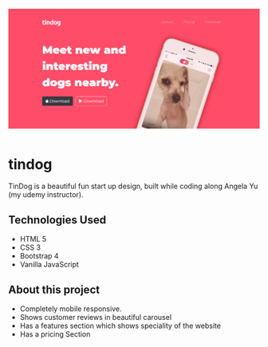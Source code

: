 ![tindog website landing page](https://github.com/irfansk-22/tindog/blob/master/images/home.png)

# tindog
TinDog is a beautiful fun start up design, built while coding along Angela Yu (my udemy instructor).  

## Technologies Used 

- HTML 5
- CSS 3
- Bootstrap 4
- Vanilla JavaScript

## About this project

- Completely mobile responsive.
- Shows customer reviews in beautiful carousel
- Has a features section which shows speciality of the website 
- Has a pricing Section
